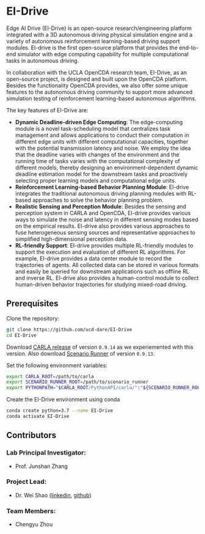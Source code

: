 # EI-Drive

Edge AI Drive (EI-Drive) is an open-source research/engineering platform integrated with a 3D autonomous driving physical simulation engine and a variety of autonomous reinforcement learning-based driving support modules. EI-drive is the first open-source platform that provides the end-to-end simulator with edge computing capability for multiple computational tasks in autonomous driving.

In collaboration with the UCLA OpenCDA research team, EI-Drive, as an open-source project, is designed and built upon the OpenCDA platform. Besides the functionality OpenCDA provides, we also offer some unique features to the autonomous driving community to support more advanced simulation testing of reinforcement learning-based autonomous algorithms.

The key features of EI-Drive are:
* <strong>Dynamic Deadline-driven Edge Computing</strong>: The edge-computing module is a novel task-scheduling model that centralizes task management and allows applications to conduct their computation in different edge units with different computational capacities, together with the potential transmission latency and noise. We employ the idea that the deadline varies with changes of the environment and the running time of tasks varies with the computational complexity of different models, thereby designing an environment-dependent dynamic deadline estimation model for the downstream tasks and proactively selecting proper learning models and computational edge units.
* <strong>Reinforcement Learning-based Behavior Planning Module</strong>: EI-drive integrates the traditional autonomous driving planning modules with RL-based approaches to solve the behavior planning problem.
* <strong>Realistic Sensing and Perception Module</strong>: Besides the sensing and perception system in CARLA and OpenCDA, EI-drive provides various ways to simulate the noise and latency in different sensing modes based on the empirical results. EI-drive also provides various approaches to fuse heterogeneous sensing sources and representative approaches to simplified high-dimensional perception data.
* <strong>RL-friendly Support</strong>: EI-drive provides multiple RL-friendly modules to support the execution and evaluation of different RL algorithms. For example, EI-drive provides a data center module to record the trajectories of agents. All collected data can be stored in various formats and easily be queried for downstream applications such as offline RL and inverse RL. EI-drive also provides a human-control module to collect human-driven behavior trajectories for studying mixed-road driving.

## Prerequisites

Clone the repository:

```bash
git clone https://github.com/ucd-dare/EI-Drive
cd EI-Drive
```

Download [CARLA release](https://github.com/carla-simulator/carla/releases) of version ``0.9.14`` as we experiemented with this version.
Also download [Scenario Runner](https://github.com/carla-simulator/scenario_runner/releases) of version ``0.9.13``.

Set the following environment variables:
```bash
export CARLA_ROOT=/path/to/carla 
export SCENARIO_RUNNER_ROOT=/path/to/scenario_runner
export PYTHONPATH="$CARLA_ROOT/PythonAPI/carla/":"${SCENARIO_RUNNER_ROOT}":"$CARLA_ROOT/PythonAPI/carla/dist/carla-0.9.14-py3.7-linux-x86_64.egg":${PYTHONPATH}
```

Create the EI-Drive environment using conda

```bash
conda create python=3.7 --name EI-Drive
conda activate EI-Drive
```

## Contributors

### Lab Principal Investigator:
- Prof. Junshan Zhang

### Project Lead: <br>
 - Dr. Wei Shao ([linkedin](https://www.linkedin.com/in/wei-shao-94972295?original_referer=https%3A%2F%2Fwww.google.com%2F), [github](https://github.com/swsamleo))  <br>

### Team Members:
 - Chengyu Zhou

